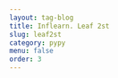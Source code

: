 ```yaml
---
layout: tag-blog
title: Inflearn. Leaf 2st
slug: leaf2st
category: pypy
menu: false
order: 3
---
```

